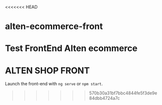 <<<<<<< HEAD
# alten-ecommerce-front
Test FrontEnd Alten ecommerce
=======
# ALTEN SHOP FRONT

Launch the front-end with `ng serve` or `npm start`.
>>>>>>> 570b30a31bf7bbc4844fe5f3de9e84dbb4724a7c
